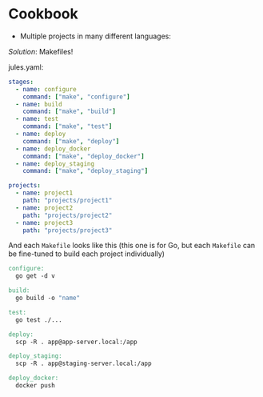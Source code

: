 # Cookbook

* Multiple projects in many different languages:

*Solution*: Makefiles!

jules.yaml:

```yml
stages:
  - name: configure
    command: ["make", "configure"]
  - name: build
    command: ["make", "build"]
  - name: test
    command: ["make", "test"]
  - name: deploy
    command: ["make", "deploy"]
  - name: deploy_docker
    command: ["make", "deploy_docker"]
  - name: deploy_staging
    command: ["make", "deploy_staging"]

projects:
  - name: project1
    path: "projects/project1"
  - name: project2
    path: "projects/project2"
  - name: project3
    path: "projects/project3"
```

And each `Makefile` looks like this (this one is for Go, but each `Makefile` can be fine-tuned to build each project individually)

```Makefile
configure:
  go get -d v

build:
  go build -o "name"

test:
  go test ./...

deploy:
  scp -R . app@app-server.local:/app

deploy_staging:
  scp -R . app@staging-server.local:/app

deploy_docker:
  docker push
```
